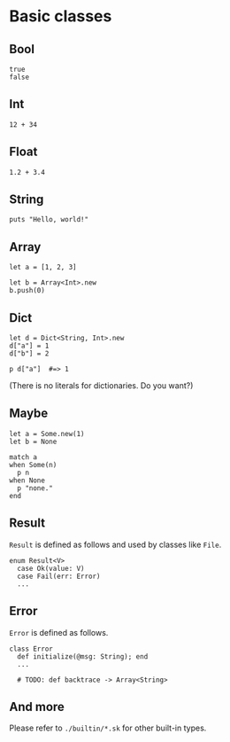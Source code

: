 # Basic classes

## Bool

```
true
false
```

## Int

```
12 + 34
```

## Float

```
1.2 + 3.4
```

## String

```
puts "Hello, world!"
```

## Array

```
let a = [1, 2, 3]

let b = Array<Int>.new
b.push(0)
```

## Dict

```
let d = Dict<String, Int>.new
d["a"] = 1
d["b"] = 2

p d["a"]  #=> 1
```

(There is no literals for dictionaries. Do you want?)

## Maybe

```
let a = Some.new(1)
let b = None

match a
when Some(n)
  p n
when None
  p "none."
end
```

## Result

`Result` is defined as follows and used by classes like `File`.

```
enum Result<V>
  case Ok(value: V)
  case Fail(err: Error)
  ...
```

## Error

`Error` is defined as follows.

```
class Error
  def initialize(@msg: String); end
  ...

  # TODO: def backtrace -> Array<String>
```

## And more

Please refer to `./builtin/*.sk` for other built-in types.
